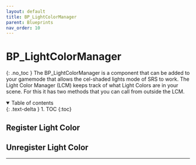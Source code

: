 ```yaml
---
layout: default
title: BP_LightColorManager
parent: Blueprints
nav_order: 10
---
```


# BP_LightColorManager
{: .no_toc }
The BP_LightColorManager is a component that can be added to your gamemode that allows the cel-shaded lights mode of SRS to work. The Light Color Manager (LCM) keeps track of what Light Colors are in your scene. For this it has two methods that you can call from outside the LCM.

<details open markdown="block">
  <summary>
    Table of contents
  </summary>
  {: .text-delta }
1. TOC
{:toc}
</details>

## Register Light Color

## Unregister Light Color

---
